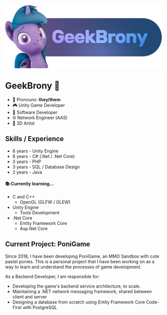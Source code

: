 <p align="center" style="margin-bottom: 2rem">
    <img align="center" src="dev_header.png"  width="600" />	
</p>

# GeekBrony 🦄
- 💜 Pronouns: **they/them**
- 🎮 Unity Game Developer
- 💾 Software Developer
- 🌐 Network Engineer (AAS)
- 🦄 3D Artist

## Skills / Experience
- 6 years - Unity Engine
- 6 years - C# (.Net / .Net Core)
- 3 years - PHP
- 3 years - SQL / Database Design
- 2 years - Java

#### 📚 Currently learning...
- C and C++
	- OpenGL (GLFW / GLEW)
- Unity Engine
	- Tools Development
- .Net Core
	- Entity Framework Core
	- Asp.Net Core

## Current Project: PoniGame
Since 2018, I have been developing PoniGame, an MMO Sandbox with cute pastel ponies.
This is a personal project that I have been working on as a way to learn and understand the processes of game development.

As a Backend Developer, I am responsible for:
- Developing the game's backend service architecture, to scale.
- Maintaining a .NET network messaging framework, shared between client and server
- Designing a database from scratch using Entity Framework Core Code-First with PostgreSQL
